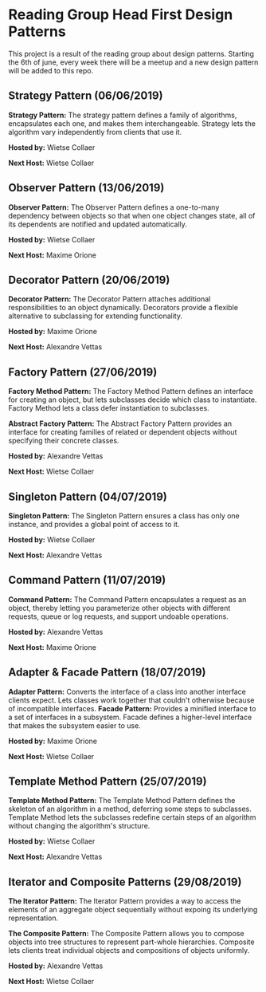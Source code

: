 # Reading Group Head First Design Patterns

This project is a result of the reading group about design patterns. Starting the 6th of june, every week there will be a meetup and a new
design pattern will be added to this repo.

## Strategy Pattern (06/06/2019)
**Strategy Pattern:**
The strategy pattern defines a family of algorithms, encapsulates each one, and makes them interchangeable. Strategy lets the algorithm vary independently
 from clients that use it.

**Hosted by:** Wietse Collaer

**Next Host:** Wietse Collaer

## Observer Pattern (13/06/2019)
**Observer Pattern:**
The Observer Pattern defines a one-to-many dependency between objects so that when one object changes state,
all of its dependents are notified and updated automatically.

**Hosted by:** Wietse Collaer

**Next Host:** Maxime Orione

## Decorator Pattern (20/06/2019)
**Decorator Pattern:**
The Decorator Pattern attaches additional responsibilities to an object dynamically.
Decorators provide a flexible alternative to subclassing for extending functionality.

**Hosted by:** Maxime Orione

**Next Host:** Alexandre Vettas

## Factory Pattern (27/06/2019)
**Factory Method Pattern:**
The Factory Method Pattern defines an interface for creating an object, but lets subclasses decide which class to instantiate. Factory Method lets a class defer instantiation to subclasses.

**Abstract Factory Pattern:**
The Abstract Factory Pattern provides an interface for creating families of related or dependent objects without specifying their concrete classes.

**Hosted by:** Alexandre Vettas

**Next Host:** Wietse Collaer

## Singleton Pattern (04/07/2019)
**Singleton Pattern:** The Singleton Pattern ensures a class has only one instance, and provides a global point of access to it.

**Hosted by:** Wietse Collaer

**Next Host:** Alexandre Vettas

## Command Pattern (11/07/2019)
**Command Pattern:** The Command Pattern encapsulates a request as an object, thereby letting you parameterize other objects with different requests, queue or log requests, and support undoable operations.

**Hosted by:** Alexandre Vettas

**Next Host:** Maxime Orione

## Adapter & Facade Pattern (18/07/2019)
**Adapter Pattern:** Converts the interface of a class into another interface clients expect. Lets classes work together that couldn't otherwise because of incompatible interfaces.
**Facade Pattern:** Provides a minified interface to a set of interfaces in a subsystem. Facade defines a higher-level interface that makes the subsystem easier to use.

**Hosted by:** Maxime Orione

**Next Host:** Wietse Collaer

## Template Method Pattern (25/07/2019)
**Template Method Pattern:** The Template Method Pattern defines the skeleton of an algorithm in a method, deferring some steps to subclasses.
Template Method lets the subclasses redefine certain steps of an algorithm without changing the algorithm's structure.

**Hosted by:** Wietse Collaer

**Next Host:** Alexandre Vettas 

## Iterator and Composite Patterns (29/08/2019)
**The Iterator Pattern:** The Iterator Pattern provides a way to access the elements of an aggregate object sequentially without expoing its underlying representation.

**The Composite Pattern:** The Composite Pattern allows you to compose objects into tree structures to represent part-whole hierarchies. Composite lets clients treat individual objects and compositions of objects uniformly.

**Hosted by:** Alexandre Vettas

**Next Host:** Wietse Collaer
